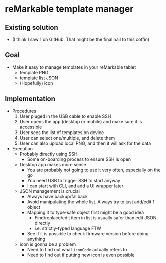 # reMarkable template manager

## Existing solution
- (I think I saw 1 on GitHub. That might be the final nail to this coffin)

## Goal

- Make it easy to manage templates in your reMarkable tablet
  - template PNG
  - template list JSON
  - (Hopefully) icon

## Implementation

- Procedures
  1. User pluged in the USB cable to enable SSH
  2. User opens the app (desktop or mobile) and make sure it is accessible
  3. User sees the list of templates on device
  4. User can select one/multiple, and delete them
  5. User can also upload local PNG, and then it will ask for the data
- Execution
  - Probably directly using SSH
    - Some on-boarding process to ensure SSH is open
  - Desktop app makes more sense
    - You are probably not going to use it very often, especially on the go
    - You need USB to trigger SSH to start anyway
    - I can start with CLI, and add a UI wrapper later
  - JSON management is crucial
    - Always have backup/fallback
    - Avoid manipulating the whole list. Always try to just add/edit 1 object
    - Mapping it to type-safe object first might be a good idea
      - Find/replace/edit item in list is usually safer than edit JSON directly
      - i.e. strictly-typed language FTW
    - See if it is possible to check firmware version before doing anything
  - icon is gonna be a problem
    - Need to find out what `iconCode` actually refers to
    - Need to find out if putting new icon is even possible
